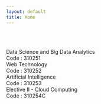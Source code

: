 ```yaml
---
layout: default
title: Home
---
```




<!-- ✅ Breadcrumb -->
<div id="breadcrumb-container">
  <nav id="breadcrumb"></nav>
</div>

<br><br>

<!-- ✅ Subject Cards -->
<div class="card-container">

<a href="310251.html" style="text-decoration: none;">
    <div class="subject-card">
      <div class="subject-title">Data Science and Big Data Analytics</div>
      <div class="subject-code">Code : 310251</div>
    </div>
</a>

<a href="310252.html" style="text-decoration: none;">
    <div class="subject-card">
      <div class="subject-title">Web Technology</div>
      <div class="subject-code">Code : 310252</div>
    </div>
</a>

<a href="310253.html" style="text-decoration: none;">
    <div class="subject-card">
      <div class="subject-title">Artificial Intelligence</div>
      <div class="subject-code">Code : 310253</div>
    </div>
</a>

<a href="310254C.html" style="text-decoration: none;">
    <div class="subject-card">
      <div class="subject-title">Elective II - Cloud Computing</div>
      <div class="subject-code">Code : 310254C</div>
    </div>
</a>



  <!-- More cards as needed -->

</div>


